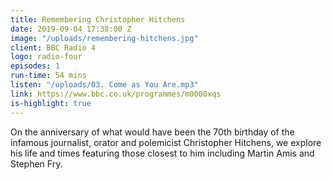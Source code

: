 ```yaml
---
title: Remembering Christopher Hitchens
date: 2019-09-04 17:38:00 Z
image: "/uploads/remembering-hitchens.jpg"
client: BBC Radio 4
logo: radio-four
episodes: 1
run-time: 54 mins
listen: "/uploads/03. Come as You Are.mp3"
link: https://www.bbc.co.uk/programmes/m0000xqs
is-highlight: true
---
```


On the anniversary of what would have been the 70th birthday of the infamous journalist, orator and polemicist Christopher Hitchens, we explore his life and times featuring those closest to him including Martin Amis and Stephen Fry.